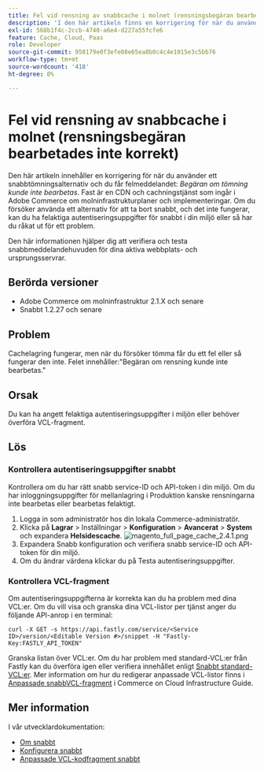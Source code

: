 ```yaml
---
title: Fel vid rensning av snabbcache i molnet (rensningsbegäran bearbetades inte korrekt)
description: 'I den här artikeln finns en korrigering för när du använder ett snabbtömningsalternativ och du får felmeddelandet: *Begäran om tömning har inte bearbetats korrekt*. Fast är en CDN och cachningstjänst som ingår i Adobe Commerce om molninfrastrukturplaner och implementeringar. Om du försöker använda alternativet Rensa snabbt, och det inte fungerar, kan du ha felaktiga Fastly-autentiseringsuppgifter i miljön eller så kan ett fel ha uppstått."'
exl-id: 568b1f4c-2ccb-4740-a6e4-d227a55fcfe6
feature: Cache, Cloud, Paas
role: Developer
source-git-commit: 958179e0f3efe08e65ea8b0c4c4e1015e3c5bb76
workflow-type: tm+mt
source-wordcount: '418'
ht-degree: 0%

---
```


# Fel vid rensning av snabbcache i molnet (rensningsbegäran bearbetades inte korrekt)

Den här artikeln innehåller en korrigering för när du använder ett snabbtömningsalternativ och du får felmeddelandet: *Begäran om tömning kunde inte bearbetas*. Fast är en CDN och cachningstjänst som ingår i Adobe Commerce om molninfrastrukturplaner och implementeringar. Om du försöker använda ett alternativ för att ta bort snabbt, och det inte fungerar, kan du ha felaktiga autentiseringsuppgifter för snabbt i din miljö eller så har du råkat ut för ett problem.

Den här informationen hjälper dig att verifiera och testa snabbmeddelandehuvuden för dina aktiva webbplats- och ursprungsservrar.

## Berörda versioner

* Adobe Commerce om molninfrastruktur 2.1.X och senare
* Snabbt 1.2.27 och senare

## Problem

Cachelagring fungerar, men när du försöker tömma får du ett fel eller så fungerar den inte. Felet innehåller:&quot;Begäran om rensning kunde inte bearbetas.&quot;

## Orsak

Du kan ha angett felaktiga autentiseringsuppgifter i miljön eller behöver överföra VCL-fragment.

## Lös

### Kontrollera autentiseringsuppgifter snabbt

Kontrollera om du har rätt snabb service-ID och API-token i din miljö. Om du har inloggningsuppgifter för mellanlagring i Produktion kanske rensningarna inte bearbetas eller bearbetas felaktigt.

1. Logga in som administratör hos din lokala Commerce-administratör.
1. Klicka på **Lagrar** > Inställningar > **Konfiguration** > **Avancerat** > **System** och expandera **Helsidescache**.    ![magento_full_page_cache_2.4.1.png](assets/magento_full_page_cache_2.4.1.png)
1. Expandera Snabb konfiguration och verifiera snabb service-ID och API-token för din miljö.
1. Om du ändrar värdena klickar du på Testa autentiseringsuppgifter.

### Kontrollera VCL-fragment

Om autentiseringsuppgifterna är korrekta kan du ha problem med dina VCL:er. Om du vill visa och granska dina VCL-listor per tjänst anger du följande API-anrop i en terminal:

```
curl -X GET -s https://api.fastly.com/service/<Service ID>/version/<Editable Version #>/snippet -H "Fastly-Key:FASTLY_API_TOKEN"
```

Granska listan över VCL:er. Om du har problem med standard-VCL:er från Fastly kan du överföra igen eller verifiera innehållet enligt [Snabbt standard-VCL:er](https://github.com/fastly/fastly-magento2/tree/master/etc/vcl_snippets). Mer information om hur du redigerar anpassade VCL-listor finns i [Anpassade snabbVCL-fragment](https://experienceleague.adobe.com/docs/commerce-cloud-service/user-guide/cdn/custom-vcl-snippets/fastly-vcl-custom-snippets.html) i Commerce on Cloud Infrastructure Guide.

## Mer information

I vår utvecklardokumentation:

* [Om snabbt](https://experienceleague.adobe.com/docs/commerce-cloud-service/user-guide/cdn/fastly.html)
* [Konfigurera snabbt](https://experienceleague.adobe.com/docs/commerce-cloud-service/user-guide/cdn/setup-fastly/fastly-configuration.html)
* [Anpassade VCL-kodfragment snabbt](https://experienceleague.adobe.com/docs/commerce-cloud-service/user-guide/cdn/custom-vcl-snippets/fastly-vcl-custom-snippets.html)
